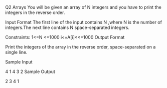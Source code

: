 Q2 Arrays
You will be given an array of N integers and you have to print the integers in the reverse order.

Input Format
The first line of the input contains N ,where N  is the number of integers.The next line contains N space-separated integers.

   Constraints:
    1<=N <=1000
    i<=A[i]<<=1000
    Output Format

Print the  integers of the array in the reverse order, space-separated on a single line.

Sample Input

4
1 4 3 2
Sample Output

2 3 4 1
